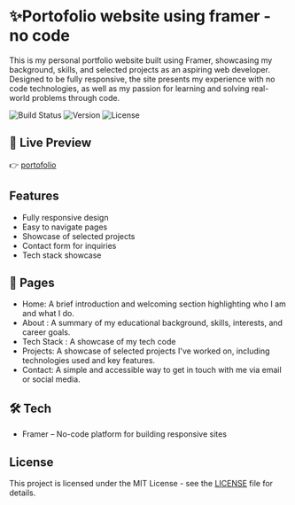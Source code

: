 #  ✨Portofolio website using framer - no code

This is my personal portfolio website built using Framer, showcasing my background, skills, and selected projects as an aspiring web developer. Designed to be fully responsive, the site presents my experience with no code technologies, as well as my passion for learning and solving real-world problems through code.

![Build Status](https://img.shields.io/badge/build-passing-brightgreen) ![Version](https://img.shields.io/badge/version-1.0.0-blue) ![License](https://img.shields.io/badge/license-MIT-yellowgreen)

## 🔗 Live Preview

👉 [portofolio](https://portofolioariq.framer.website/)

## Features

- Fully responsive design
- Easy to navigate pages
- Showcase of selected projects
- Contact form for inquiries
- Tech stack showcase

## 📃 Pages
- Home: A brief introduction and welcoming section highlighting who I am and what I do.
- About : A summary of my educational background, skills, interests, and career goals.
- Tech Stack : A showcase of my tech code
- Projects: A showcase of selected projects I've worked on, including technologies used and key features.
- Contact: A simple and accessible way to get in touch with me via email or social media.
  
## 🛠 Tech
- Framer – No-code platform for building responsive sites

## License

This project is licensed under the MIT License - see the [LICENSE](LICENSE) file for details.
